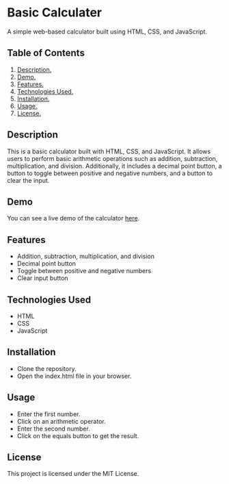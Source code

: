 
# Basic Calculater
A simple web-based calculator built using HTML, CSS, and JavaScript.
## Table of Contents

1. [ Description. ](#desc)
2. [ Demo. ](#demo)
3. [ Features. ](#features)
4. [ Technologies Used. ](#tech-stack)
5. [ Installation. ](#installation)
6. [ Usage. ](#usage)
7. [ License. ](#license)

<a name="description"></a>

## Description
This is a basic calculator built with HTML, CSS, and JavaScript. It allows users to perform basic arithmetic operations such as addition, subtraction, multiplication, and division. Additionally, it includes a decimal point button, a button to toggle between positive and negative numbers, and a button to clear the input.

<a name="demo"></a>

## Demo
You can see a live demo of the calculator <a href = "https://caculater-js.netlify.app/">here</a>.

<a name="features"></a>

## Features
- Addition, subtraction, multiplication, and division
- Decimal point button
- Toggle between positive and negative numbers
- Clear input button

<a name="technologies-used"></a>

## Technologies Used
- HTML
- CSS
- JavaScript

<a name="installation"></a>

## Installation
- Clone the repository.
- Open the index.html file in your browser.

<a name="usage"></a>

## Usage
- Enter the first number.
- Click on an arithmetic operator.
- Enter the second number.
- Click on the equals button to get the result.

<a name="license"></a>

## License
This project is licensed under the MIT License.


